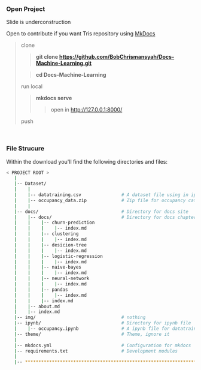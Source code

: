 ### Open Project

Slide is underconstruction

Open to contribute if you want
Tris repository using [MkDocs](www.mkdocs.org/)
>clone
>> **git clone https://github.com/BobChrismansyah/Docs-Machine-Learning.git**
>
>
>> **cd Docs-Machine-Learning**
>
>run local
>> **mkdocs serve**
>>> open in http://127.0.0.1:8000/
>
> push <pr-branch>

<br>

### File Strucure

Within the download you'll find the following directories and files:

```bash
< PROJECT ROOT >
   |
   |-- Dataset/
   |    |
   |    |-- datatraining.csv               # A dataset file using in ipynb folder
   |    |-- occupancy_data.zip             # Zip file for occupancy cataset training
   |    |
   |-- docs/                               # Directory for docs site
   |    |-- docs/                          # Directory for docs chapter
   |    |    |-- churn-prediction   
   |    |    |    |-- index.md
   |    |    |-- clustering
   |    |    |    |-- index.md
   |    |    |-- desicion-tree
   |    |    |    |-- index.md
   |    |    |-- logistic-regression
   |    |    |    |-- index.md
   |    |    |-- naive-bayes
   |    |    |    |-- index.md
   |    |    |-- neural-network
   |    |    |    |-- index.md
   |    |    |-- pandas
   |    |    |    |-- index.md
   |    |    |-- index.md
   |    |-- about.md
   |    |-- index.md
   |-- img/                                # nothing
   |-- ipynb/                              # Directory for ipynb file
   |    |-- occupancy.ipynb                # A ipynb file for datatraining.csv dataset training
   |-- theme/                              # Theme, ignore it
   |
   |-- mkdocs.yml                          # Configuration for mkdocs
   |-- requirements.txt                    # Development modules
   |
   |-- ************************************************************************
```
